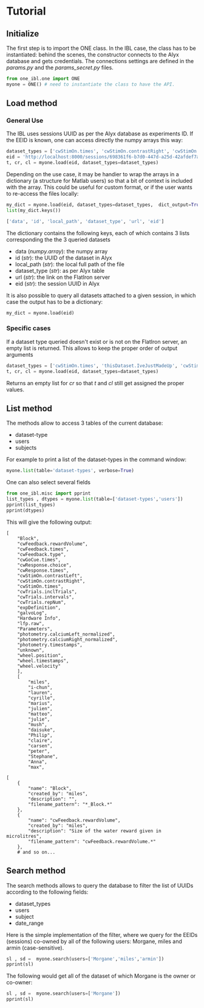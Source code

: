 # Tutorial


## Initialize


The first step is to import the ONE class. In the IBL case, the class has to be instantiated: behind the scenes, the constructor connects to the Alyx database and gets credentials. The connections settings are defined in the *params.py* and the *params_secret.py* files.

```python
from one_ibl.one import ONE
myone = ONE() # need to instantiate the class to have the API.
```

## Load method
### General Use
The IBL uses sessions UUID as per the Alyx database as experiments ID.
If the EEID is known, one can access directly the numpy arrays this way:
```python
dataset_types = ['cwStimOn.times', 'cwStimOn.contrastRight', 'cwStimOn.contrastLeft']
eid = 'http://localhost:8000/sessions/698361f6-b7d0-447d-a25d-42afdef7a0da'
t, cr, cl = myone.load(eid, dataset_types=dataset_types)
```

Depending on the use case, it may be handier to wrap the arrays in a dictionary
(a structure for Matlab users) so that a bit of context is included with the array. This could be useful for custom format, or if the user wants to re-access the files locally:
```python
my_dict = myone.load(eid, dataset_types=dataset_types,  dict_output=True)
list(my_dict.keys())
```
```python
['data', 'id', 'local_path', 'dataset_type', 'url', 'eid']
```
The dictionary contains the following keys, each of which contains 3 lists corresponding the the 3 queried datasets

-   data (*numpy.array*): the numpy array
-   id (*str*): the UUID of the dataset in Alyx
-   local_path (*str*): the local full path of the file
-   dataset_type (*str*): as per Alyx table
-   url (*str*): the link on the FlatIron server
-   eid (*str*): the session UUID in Alyx

It is also possible to query all datasets attached to a given session, in which case
the output has to be a dictionary:
```python
my_dict = myone.load(eid)
```

### Specific cases
If a dataset type queried doesn't exist or is not on the FlatIron server, an empty list
is returned. This allows to keep the proper order of output arguments
```python
dataset_types = ['cwStimOn.times', 'thisDataset.IveJustMadeUp', 'cwStimOn.contrastLeft']
t, cr, cl = myone.load(eid, dataset_types=dataset_types)
```
Returns an empty list for *cr* so that *t* and *cl* still get assigned the proper values.

## List method
The methods allow to access 3 tables of the current database:
-   dataset-type
-   users
-   subjects

For example to print a list of the dataset-types in the command window:
```python
myone.list(table='dataset-types', verbose=True)
```

One can also select several fields

```python
from one_ibl.misc import pprint
list_types , dtypes = myone.list(table=['dataset-types','users'])
pprint(list_types)
pprint(dtypes)
```
This will give the following output:
```
[
    "Block",
    "cwFeedback.rewardVolume",
    "cwFeedback.times",
    "cwFeedback.type",
    "cwGoCue.times",
    "cwResponse.choice",
    "cwResponse.times",
    "cwStimOn.contrastLeft",
    "cwStimOn.contrastRight",
    "cwStimOn.times",
    "cwTrials.inclTrials",
    "cwTrials.intervals",
    "cwTrials.repNum",
    "expDefinition",
    "galvoLog",
    "Hardware Info",
    "lfp.raw",
    "Parameters",
    "photometry.calciumLeft_normalized",
    "photometry.calciumRight_normalized",
    "photometry.timestamps",
    "unknown",
    "wheel.position",
    "wheel.timestamps",
    "wheel.velocity"
    ],
    [
        "miles",
        "i-chun",
        "lauren",
        "cyrille",
        "marius",
        "julien",
        "matteo",
        "julie",
        "mush",
        "daisuke",
        "Philip",
        "claire",
        "carsen",
        "peter",
        "Stephane",
        "Anna",
        "max",

[
    {
        "name": "Block",
        "created_by": "miles",
        "description": "",
        "filename_pattern": "*_Block.*"
    },
    {
        "name": "cwFeedback.rewardVolume",
        "created_by": "miles",
        "description": "Size of the water reward given in microlitres",
        "filename_pattern": "cwFeedback.rewardVolume.*"
    },
    # and so on...
```


## Search method
The search methods allows to query the database to filter the list of UUIDs according to
the following fields:
-   dataset_types
-   users
-   subject
-   date_range

Here is the simple implementation of the filter, where we query for the EEIDs (sessions) co-owned by
all of the following users: Morgane, miles and armin (case-sensitive).
```python
sl , sd =  myone.search(users=['Morgane','miles','armin'])
pprint(sl)
```

The following would get all of the dataset of which Morgane is the owner or co-owner:
```python
sl , sd =  myone.search(users=['Morgane'])
pprint(sl)
```


